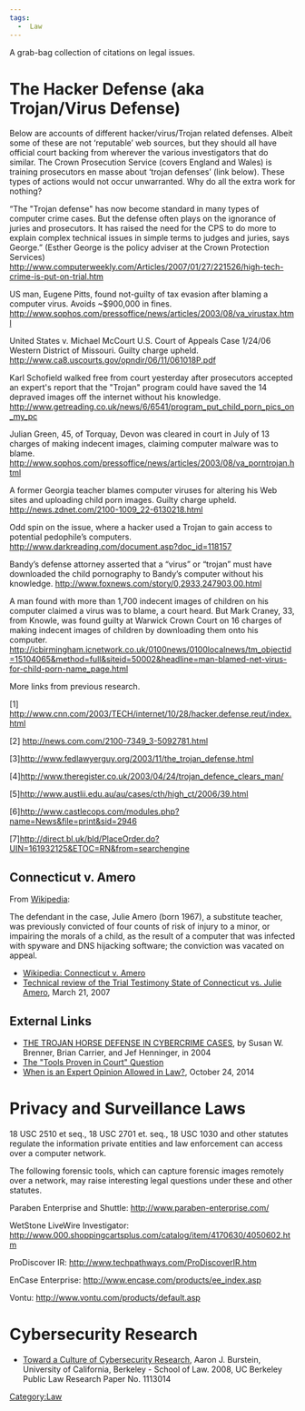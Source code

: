 ```yaml
---
tags:
  -  Law
---
```

A grab-bag collection of citations on legal issues.

# The Hacker Defense (aka Trojan/Virus Defense)

Below are accounts of different hacker/virus/Trojan related defenses.
Albeit some of these are not ‘reputable’ web sources, but they should
all have official court backing from wherever the various investigators
that do similar. The Crown Prosecution Service (covers England and
Wales) is training prosecutors en masse about ‘trojan defenses’ (link
below). These types of actions would not occur unwarranted. Why do all
the extra work for nothing?

“The "Trojan defense" has now become standard in many types of computer
crime cases. But the defense often plays on the ignorance of juries and
prosecutors. It has raised the need for the CPS to do more to explain
complex technical issues in simple terms to judges and juries, says
George.” (Esther George is the policy adviser at the Crown Protection
Services)
<http://www.computerweekly.com/Articles/2007/01/27/221526/high-tech-crime-is-put-on-trial.htm>

US man, Eugene Pitts, found not-guilty of tax evasion after blaming a
computer virus. Avoids \~\$900,000 in fines.
<http://www.sophos.com/pressoffice/news/articles/2003/08/va_virustax.html>

United States v. Michael McCourt U.S. Court of Appeals Case 1/24/06
Western District of Missouri. Guilty charge upheld.
<http://www.ca8.uscourts.gov/opndir/06/11/061018P.pdf>

Karl Schofield walked free from court yesterday after prosecutors
accepted an expert's report that the "Trojan" program could have saved
the 14 depraved images off the internet without his knowledge.
<http://www.getreading.co.uk/news/6/6541/program_put_child_porn_pics_on_my_pc>

Julian Green, 45, of Torquay, Devon was cleared in court in July of 13
charges of making indecent images, claiming computer malware was to
blame.
<http://www.sophos.com/pressoffice/news/articles/2003/08/va_porntrojan.html>

A former Georgia teacher blames computer viruses for altering his Web
sites and uploading child porn images. Guilty charge upheld.
<http://news.zdnet.com/2100-1009_22-6130218.html>

Odd spin on the issue, where a hacker used a Trojan to gain access to
potential pedophile’s computers.
<http://www.darkreading.com/document.asp?doc_id=118157>

Bandy’s defense attorney asserted that a “virus” or “trojan” must have
downloaded the child pornography to Bandy’s computer without his
knowledge. <http://www.foxnews.com/story/0,2933,247903,00.html>

A man found with more than 1,700 indecent images of children on his
computer claimed a virus was to blame, a court heard. But Mark Craney,
33, from Knowle, was found guilty at Warwick Crown Court on 16 charges
of making indecent images of children by downloading them onto his
computer.
<http://icbirmingham.icnetwork.co.uk/0100news/0100localnews/tm_objectid=15104065&method=full&siteid=50002&headline=man-blamed-net-virus-for-child-porn-name_page.html>

More links from previous research.

\[1\]
<http://www.cnn.com/2003/TECH/internet/10/28/hacker.defense.reut/index.html>

\[2\] <http://news.com.com/2100-7349_3-5092781.html>

\[3\]<http://www.fedlawyerguy.org/2003/11/the_trojan_defense.html>

\[4\]<http://www.theregister.co.uk/2003/04/24/trojan_defence_clears_man/>

\[5\]<http://www.austlii.edu.au/au/cases/cth/high_ct/2006/39.html>

\[6\]<http://www.castlecops.com/modules.php?name=News&file=print&sid=2946>

\[7\]<http://direct.bl.uk/bld/PlaceOrder.do?UIN=161932125&ETOC=RN&from=searchengine>

## Connecticut v. Amero

From [Wikipedia](http://en.wikipedia.org/wiki/Connecticut_v._Amero):

The defendant in the case, Julie Amero (born 1967), a substitute
teacher, was previously convicted of four counts of risk of injury to a
minor, or impairing the morals of a child, as the result of a computer
that was infected with spyware and DNS hijacking software; the
conviction was vacated on appeal.

- [Wikipedia: Connecticut v.
  Amero](http://en.wikipedia.org/wiki/Connecticut_v._Amero)
- [Technical review of the Trial Testimony State of Connecticut vs.
  Julie
  Amero](http://dfir.com.br/wp-content/uploads/2014/02/julieamerosummary.pdf),
  March 21, 2007

## External Links

- [THE TROJAN HORSE DEFENSE IN CYBERCRIME
  CASES](https://www.cerias.purdue.edu/assets/pdf/bibtex_archive/2005-15.pdf),
  by Susan W. Brenner, Brian Carrier, and Jef Henninger, in 2004
- [The "Tools Proven in Court"
  Question](http://www.cybersecurityinstitute.biz/tpicq.htm)
- [When is an Expert Opinion Allowed in
  Law?](https://www.elvidence.com.au/expert-opinion-in-law/), October
  24, 2014

# Privacy and Surveillance Laws

18 USC 2510 et seq., 18 USC 2701 et. seq., 18 USC 1030 and other
statutes regulate the information private entities and law enforcement
can access over a computer network.

The following forensic tools, which can capture forensic images remotely
over a network, may raise interesting legal questions under these and
other statutes.

Paraben Enterprise and Shuttle: <http://www.paraben-enterprise.com/>

WetStone LiveWire Investigator:
<http://www.000.shoppingcartsplus.com/catalog/item/4170630/4050602.htm>

ProDiscover IR: <http://www.techpathways.com/ProDiscoverIR.htm>

EnCase Enterprise: <http://www.encase.com/products/ee_index.asp>

Vontu: <http://www.vontu.com/products/default.asp>

# Cybersecurity Research

- [Toward a Culture of Cybersecurity
  Research](http://papers.ssrn.com/sol3/papers.cfm?abstract_id=1113014),
  Aaron J. Burstein, University of California, Berkeley - School of Law.
  2008, UC Berkeley Public Law Research Paper No. 1113014

[Category:Law](category:law.md)
